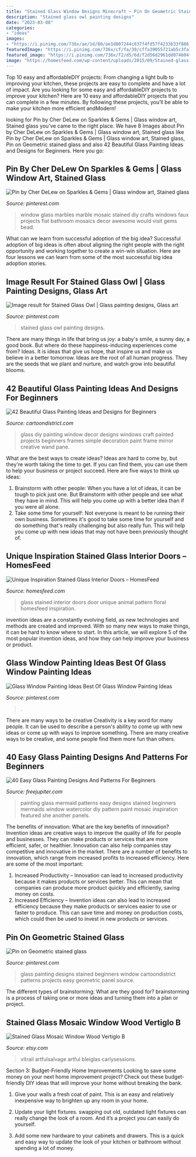```yaml
---
title: "Stained Glass Window Designs Minecraft ~ Pin On Geometric Stained Glass"
description: "Stained glass owl painting designs"
date: "2023-03-08"
categories:
- "ideas"
images:
- "https://i.pinimg.com/736x/ae/1d/80/ae1d807244c837f4fd57f4233b33f886.jpg"
featuredImage: "https://i.pinimg.com/736x/cf/fa/39/cffa39055721ab5c3fa138d99cb441f9.jpg"
featured_image: "https://i.pinimg.com/736x/f2/d5/6d/f2d56d2961dd074604f77610817280eb.jpg"
image: "https://homesfeed.com/wp-content/uploads/2015/09/Stained-glass-interior-door-idea-with-floral-and-animal-pattern.jpg"
---
```



Top 10 easy and affordableDIY projects: From changing a light bulb to improving your kitchen, these projects are easy to complete and have a lot of impact.
Are you looking for some easy and affordableDIY projects to improve your kitchen? Here are 10 easy and affordableDIY projects that you can complete in a few minutes. By following these projects, you’ll be able to make your kitchen more efficient andModern!

	

		
looking for Pin by Cher DeLew on Sparkles &amp; Gems | Glass window art, Stained glass you've came to the right place. We have 8 Images about Pin by Cher DeLew on Sparkles &amp; Gems | Glass window art, Stained glass like Pin by Cher DeLew on Sparkles &amp; Gems | Glass window art, Stained glass, Pin on Geometric stained glass and also 42 Beautiful Glass Painting Ideas and Designs for Beginners. Here you go:
		
    
## Pin By Cher DeLew On Sparkles &amp; Gems | Glass Window Art, Stained Glass

<img loading=lazy src="https://i.pinimg.com/736x/ae/1d/80/ae1d807244c837f4fd57f4233b33f886.jpg" onerror="this.onerror=null;this.src='https://tse1.mm.bing.net/th?id=OIP.ix-yVHS991pv9Q_uOrw1-wHaM6&amp;pid=15.1';" alt="Pin by Cher DeLew on Sparkles &amp; Gems | Glass window art, Stained glass">

_Source: pinterest.com_

>window glass marbles marble mosaic stained diy crafts windows faux projects flat bathroom mosaics decor awesome would visit gems bead. 

	

What can we learn from successful adoption of the big idea?
Successful adoption of big ideas is often about aligning the right people with the right opportunity and working together to create a win-win situation. Here are four lessons we can learn from some of the most successful big idea adoption stories.

    
## Image Result For Stained Glass Owl | Glass Painting Designs, Glass Art

<img loading=lazy src="https://i.pinimg.com/736x/cf/fa/39/cffa39055721ab5c3fa138d99cb441f9.jpg" onerror="this.onerror=null;this.src='https://tse3.mm.bing.net/th?id=OIP.74MMk8Wfa3caRlkN6jJlBgAAAA&amp;pid=15.1';" alt="Image result for Stained Glass Owl | Glass painting designs, Glass art">

_Source: pinterest.com_

>stained glass owl painting designs. 

	

There are many things in life that bring us joy: a baby's smile, a sunny day, a good book. But where do these happiness-inducing experiences come from? Ideas. It is ideas that give us hope, that inspire us and make us believe in a better tomorrow. Ideas are the root of all human progress. They are the seeds that we plant and nurture, and watch grow into beautiful blooms.

    
## 42 Beautiful Glass Painting Ideas And Designs For Beginners

<img loading=lazy src="http://www.cartoondistrict.com/wp-content/uploads/2017/07/Glass-Painting-Ideas-and-Designs-for-Beginnersabbdb6a3e21bb27385f9c76cbb41084d-diy-wall-decor-diy-wall-art.jpg" onerror="this.onerror=null;this.src='https://tse2.mm.bing.net/th?id=OIP.AZ63iy3qChd8XLlVZw7m9gHaKC&amp;pid=15.1';" alt="42 Beautiful Glass Painting Ideas and Designs for Beginners">

_Source: cartoondistrict.com_

>glass diy painting window decor designs windows craft painted projects beginners frames simple decoration paint frame mirror creative wand pane. 

	

What are the best ways to create ideas?
Ideas are hard to come by, but they're worth taking the time to get. If you can find them, you can use them to help your business or project succeed. Here are five ways to think up ideas: 
1. Brainstorm with other people: When you have a lot of ideas, it can be tough to pick just one. But Brainstorm with other people and see what they have in mind. This will help you come up with a better idea than if you were all alone. 
2. Take some time for yourself: Not everyone is meant to be running their own business. Sometimes it's good to take some time for yourself and do something that's really challenging but also really fun. This will help you come up with new ideas that may not have been previously thought of. 

    
## Unique Inspiration Stained Glass Interior Doors – HomesFeed

<img loading=lazy src="https://homesfeed.com/wp-content/uploads/2015/09/Stained-glass-interior-door-idea-with-floral-and-animal-pattern.jpg" onerror="this.onerror=null;this.src='https://tse3.mm.bing.net/th?id=OIP.bM2jk3pJ4PDM27Awf5D8KQHaJ4&amp;pid=15.1';" alt="Unique Inspiration Stained Glass Interior Doors – HomesFeed">

_Source: homesfeed.com_

>glass stained interior doors door unique animal pattern floral homesfeed inspiration. 

	

invention ideas are a constantly evolving field, as new technologies and methods are created and improved. With so many new ways to make things, it can be hard to know where to start. In this article, we will explore 5 of the most popular invention ideas, and how they can help improve your business or product.

    
## Glass Window Painting Ideas Best Of Glass Window Painting Ideas

<img loading=lazy src="https://i.pinimg.com/736x/f2/d5/6d/f2d56d2961dd074604f77610817280eb.jpg" onerror="this.onerror=null;this.src='https://tse2.mm.bing.net/th?id=OIP.pTHHfzqgRgfHovXQjMQ_3QHaJ3&amp;pid=15.1';" alt="Glass Window Painting Ideas Best Of Glass Window Painting Ideas">

_Source: pinterest.com_

>. 

	

There are many ways to be creative
Creativity is a key word for many people. It can be used to describe a person's ability to come up with new ideas or come up with ways to improve something. There are many creative ways to be creative, and some people find them more fun than others.

    
## 40 Easy Glass Painting Designs And Patterns For Beginners

<img loading=lazy src="http://www.freejupiter.com/wp-content/uploads/2018/01/Easy-glass-painting-designs-and-patterns-for-beginners-6.jpg" onerror="this.onerror=null;this.src='https://tse4.mm.bing.net/th?id=OIP.6E1vJWlruv_NuEGmqfS7rwHaJ4&amp;pid=15.1';" alt="40 Easy Glass Painting Designs And Patterns For Beginners">

_Source: freejupiter.com_

>painting glass mermaid patterns easy designs stained beginners mermaids window watercolor diy pattern paint mosaic inspiration featured she another panels. 

	

The benefits of innovation: What are the key benefits of innovation?
Invention ideas are creative ways to improve the quality of life for people and businesses. They can make products or services that are more efficient, safer, or healthier. Innovation can also help companies stay competitive and innovative in the market. There are a number of benefits to innovation, which range from increased profits to increased efficiency. Here are some of the most important: 
1. Increased Productivity – Innovation can lead to increased productivity because it makes products or services better. This can mean that companies can produce more product quickly and efficiently, saving money on costs. 
2. Increased Efficiency – Invention ideas can also lead to increased efficiency because they make products or services easier to use or faster to produce. This can save time and money on production costs, which could then be used to invest in new products or services.

    
## Pin On Geometric Stained Glass

<img loading=lazy src="https://i.pinimg.com/736x/be/3d/9b/be3d9b4f5bdea5638084b2a94610e54e.jpg" onerror="this.onerror=null;this.src='https://tse2.mm.bing.net/th?id=OIP.5SNststBogvDomRJT1IDRQHaLE&amp;pid=15.1';" alt="Pin on Geometric stained glass">

_Source: pinterest.com_

>glass painting designs stained beginners window cartoondistrict patterns projects easy geometric panel source. 

	

The different types of brainstorming: What are they good for?
brainstorming is a process of taking one or more ideas and turning them into a plan or project.

    
## Stained Glass Mosaic Window Wood Vertiglo B

<img loading=lazy src="https://img1.etsystatic.com/000/0/5887550/il_fullxfull.337317175.jpg" onerror="this.onerror=null;this.src='https://tse2.mm.bing.net/th?id=OIP.DL6KVovi6rE1lz5zQB_lnwHaKW&amp;pid=15.1';" alt="Stained Glass Mosaic Window Wood Vertiglo B">

_Source: etsy.com_

>vitrail artfulsalvage artful bleiglas carlysessions. 

	

Section 3: Budget-Friendly Home Improvements
Looking to save some money on your next home improvement project? Check out these budget-friendly DIY ideas that will improve your home without breaking the bank.
1. Give your walls a fresh coat of paint. This is an easy and relatively inexpensive way to brighten up any room in your home.

2. Update your light fixtures. swapping out old, outdated light fixtures can really change the look of a room. And it’s a project you can easily do yourself.

3. Add some new hardware to your cabinets and drawers. This is a quick and easy way to update the look of your kitchen or bathroom without spending a lot of money.


